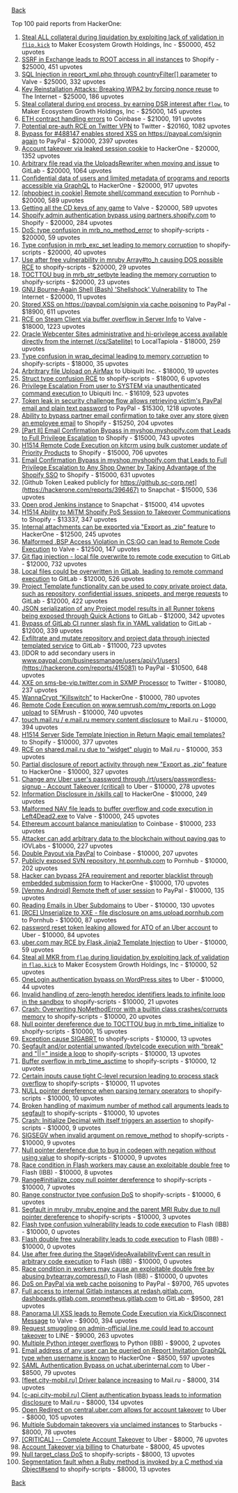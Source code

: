 [Back](../README.md)

Top 100 paid reports from HackerOne:

1. [Steal ALL collateral during liquidation by exploiting lack of validation in `flip.kick`](https://hackerone.com/reports/684092) to Maker Ecosystem Growth Holdings, Inc - $50000, 452 upvotes
2. [SSRF in Exchange leads to ROOT access in all instances](https://hackerone.com/reports/341876) to Shopify - $25000, 451 upvotes
3. [SQL Injection in report_xml.php through countryFilter[] parameter](https://hackerone.com/reports/383127) to Valve - $25000, 332 upvotes
4. [Key Reinstallation Attacks: Breaking WPA2 by forcing nonce reuse](https://hackerone.com/reports/286740) to The Internet - $25000, 186 upvotes
5. [Steal collateral during `end` process, by earning DSR interest after `flow`.](https://hackerone.com/reports/672664) to Maker Ecosystem Growth Holdings, Inc - $25000, 145 upvotes
6. [ETH contract handling errors](https://hackerone.com/reports/328526) to Coinbase - $21000, 191 upvotes
7. [Potential pre-auth RCE on Twitter VPN](https://hackerone.com/reports/591295) to Twitter - $20160, 1082 upvotes
8. [Bypass for #488147 enables stored XSS on https://paypal.com/signin again](https://hackerone.com/reports/510152) to PayPal - $20000, 2397 upvotes
9. [Account takeover via leaked session cookie](https://hackerone.com/reports/745324) to HackerOne - $20000, 1352 upvotes
10. [Arbitrary file read via the UploadsRewriter when moving and issue](https://hackerone.com/reports/827052) to GitLab - $20000, 1064 upvotes
11. [Confidential data of users and limited metadata of programs and reports accessible via GraphQL](https://hackerone.com/reports/489146) to HackerOne - $20000, 917 upvotes
12. [[phpobject in cookie] Remote shell/command execution](https://hackerone.com/reports/141956) to Pornhub - $20000, 589 upvotes
13. [Getting all the CD keys of any game](https://hackerone.com/reports/391217) to Valve - $20000, 589 upvotes
14. [Shopify admin authentication bypass using partners.shopify.com](https://hackerone.com/reports/270981) to Shopify - $20000, 284 upvotes
15. [DoS: type confusion in mrb_no_method_error](https://hackerone.com/reports/181871) to shopify-scripts - $20000, 59 upvotes
16. [Type confusion in mrb_exc_set leading to memory corruption](https://hackerone.com/reports/185041) to shopify-scripts - $20000, 40 upvotes
17. [Use after free vulnerability in mruby Array#to_h causing DOS possible RCE](https://hackerone.com/reports/181321) to shopify-scripts - $20000, 29 upvotes
18. [TOCTTOU bug in mrb_str_setbyte leading the memory corruption](https://hackerone.com/reports/181893) to shopify-scripts - $20000, 23 upvotes
19. [GNU Bourne-Again Shell (Bash) 'Shellshock' Vulnerability](https://hackerone.com/reports/29839) to The Internet - $20000, 11 upvotes
20. [Stored XSS on https://paypal.com/signin via cache poisoning](https://hackerone.com/reports/488147) to PayPal - $18900, 611 upvotes
21. [RCE on Steam Client via buffer overflow in Server Info](https://hackerone.com/reports/470520) to Valve - $18000, 1223 upvotes
22. [Oracle Webcenter Sites administrative and hi-privilege access available directly from the internet (/cs/Satellite)](https://hackerone.com/reports/170532) to LocalTapiola - $18000, 259 upvotes
23. [Type confusion in wrap_decimal leading to memory corruption](https://hackerone.com/reports/185051) to shopify-scripts - $18000, 35 upvotes
24. [Arbritrary file Upload on AirMax](https://hackerone.com/reports/73480) to Ubiquiti Inc. - $18000, 19 upvotes
25. [Struct type confusion RCE](https://hackerone.com/reports/181879) to shopify-scripts - $18000, 6 upvotes
26. [Privilege Escalation From user to SYSTEM via unauthenticated command execution ](https://hackerone.com/reports/544928) to Ubiquiti Inc. - $16109, 523 upvotes
27. [Token leak in security challenge flow allows retrieving victim's PayPal email and plain text password](https://hackerone.com/reports/739737) to PayPal - $15300, 1218 upvotes
28. [Ability to bypass partner email confirmation to take over any store given an employee email](https://hackerone.com/reports/300305) to Shopify - $15250, 204 upvotes
29. [[Part II] Email Confirmation Bypass in myshop.myshopify.com that Leads to Full Privilege Escalation](https://hackerone.com/reports/796808) to Shopify - $15000, 743 upvotes
30. [H1514 Remote Code Execution on kitcrm using bulk customer update of Priority Products](https://hackerone.com/reports/422944) to Shopify - $15000, 706 upvotes
31. [Email Confirmation Bypass in myshop.myshopify.com that Leads to Full Privilege Escalation to Any Shop Owner by Taking Advantage of the Shopify SSO](https://hackerone.com/reports/791775) to Shopify - $15000, 631 upvotes
32. [Github Token Leaked publicly for https://github.sc-corp.net](https://hackerone.com/reports/396467) to Snapchat - $15000, 536 upvotes
33. [Open prod Jenkins instance](https://hackerone.com/reports/231460) to Snapchat - $15000, 414 upvotes
34. [H1514 Ability to MiTM Shopify PoS Session to Takeover Communications](https://hackerone.com/reports/423467) to Shopify - $13337, 347 upvotes
35. [Internal attachments can be exported via "Export as .zip" feature](https://hackerone.com/reports/186230) to HackerOne - $12500, 245 upvotes
36. [Malformed .BSP Access Violation in CS:GO can lead to Remote Code Execution](https://hackerone.com/reports/351014) to Valve - $12500, 147 upvotes
37. [Git flag injection - local file overwrite to remote code execution](https://hackerone.com/reports/658013) to GitLab - $12000, 732 upvotes
38. [Local files could be overwritten in GitLab, leading to remote command execution](https://hackerone.com/reports/587854) to GitLab - $12000, 526 upvotes
39. [Project Template functionality can be used to copy private project data, such as repository, confidential issues, snippets, and merge requests](https://hackerone.com/reports/689314) to GitLab - $12000, 422 upvotes
40. [JSON serialization of any Project model results in all Runner tokens being exposed through Quick Actions](https://hackerone.com/reports/509924) to GitLab - $12000, 342 upvotes
41. [Bypass of GitLab CI runner slash fix in YAML validation](https://hackerone.com/reports/409395) to GitLab - $12000, 339 upvotes
42. [Exfiltrate and mutate repository and project data through injected templated service](https://hackerone.com/reports/446585) to GitLab - $11000, 723 upvotes
43. [IDOR to add secondary users in www.paypal.com/businessmanage/users/api/v1/users](https://hackerone.com/reports/415081) to PayPal - $10500, 648 upvotes
44. [XXE on sms-be-vip.twitter.com in SXMP Processor](https://hackerone.com/reports/248668) to Twitter - $10080, 237 upvotes
45. [WannaCrypt “Killswitch”](https://hackerone.com/reports/228648) to HackerOne - $10000, 780 upvotes
46. [Remote Code Execution on www.semrush.com/my_reports on Logo upload](https://hackerone.com/reports/403417) to SEMrush - $10000, 740 upvotes
47. [touch.mail.ru / e.mail.ru memory content disclosure](https://hackerone.com/reports/513236) to Mail.ru - $10000, 394 upvotes
48. [H1514 Server Side Template Injection in Return Magic email templates?](https://hackerone.com/reports/423541) to Shopify - $10000, 377 upvotes
49. [RCE on shared.mail.ru due to "widget" plugin](https://hackerone.com/reports/518637) to Mail.ru - $10000, 353 upvotes
50. [Partial disclosure of report activity through new "Export as .zip" feature](https://hackerone.com/reports/182358) to HackerOne - $10000, 327 upvotes
51. [Change any Uber user's password through /rt/users/passwordless-signup - Account Takeover (critical)](https://hackerone.com/reports/143717) to Uber - $10000, 278 upvotes
52. [Information Disclosure in /skills call](https://hackerone.com/reports/188719) to HackerOne - $10000, 249 upvotes
53. [Malformed NAV file leads to buffer overflow and code execution in Left4Dead2.exe](https://hackerone.com/reports/542180) to Valve - $10000, 245 upvotes
54. [Ethereum account balance manipulation](https://hackerone.com/reports/300748) to Coinbase - $10000, 233 upvotes
55. [Attacker can add arbitrary data to the blockchain without paying gas](https://hackerone.com/reports/396954) to IOVLabs - $10000, 227 upvotes
56. [Double Payout via PayPal](https://hackerone.com/reports/307239) to Coinbase - $10000, 207 upvotes
57. [Publicly exposed SVN repository, ht.pornhub.com](https://hackerone.com/reports/72243) to Pornhub - $10000, 202 upvotes
58. [Hacker can bypass 2FA requirement and reporter blacklist through embedded submission form](https://hackerone.com/reports/418767) to HackerOne - $10000, 170 upvotes
59. [[Venmo Android] Remote theft of user session](https://hackerone.com/reports/401940) to PayPal - $10000, 135 upvotes
60. [Reading Emails in Uber Subdomains](https://hackerone.com/reports/156536) to Uber - $10000, 130 upvotes
61. [[RCE] Unserialize to XXE - file disclosure on ams.upload.pornhub.com](https://hackerone.com/reports/142562) to Pornhub - $10000, 87 upvotes
62. [password reset token leaking allowed for ATO of an Uber account](https://hackerone.com/reports/173551) to Uber - $10000, 84 upvotes
63. [uber.com may RCE by Flask Jinja2 Template Injection](https://hackerone.com/reports/125980) to Uber - $10000, 59 upvotes
64. [Steal all MKR from `flap` during liquidation by exploiting lack of validation in `flap.kick`](https://hackerone.com/reports/684152) to Maker Ecosystem Growth Holdings, Inc - $10000, 52 upvotes
65. [OneLogin authentication bypass on WordPress sites](https://hackerone.com/reports/136169) to Uber - $10000, 44 upvotes
66. [Invalid handling of zero-length heredoc identifiers leads to infinite loop in the sandbox](https://hackerone.com/reports/187305) to shopify-scripts - $10000, 21 upvotes
67. [Crash: Overwriting NoMethodError with a builtin class crashes/corrupts memory](https://hackerone.com/reports/186723) to shopify-scripts - $10000, 20 upvotes
68. [Null pointer dereference due to TOCTTOU bug in mrb_time_initialize](https://hackerone.com/reports/182274) to shopify-scripts - $10000, 15 upvotes
69. [Exception cause SIGABRT](https://hackerone.com/reports/180977) to shopify-scripts - $10000, 13 upvotes
70. [Segfault and/or potential unwanted (byte)code execution with "break" and "||=" inside a loop](https://hackerone.com/reports/183356) to shopify-scripts - $10000, 13 upvotes
71. [Buffer overflow in mrb_time_asctime](https://hackerone.com/reports/188326) to shopify-scripts - $10000, 12 upvotes
72. [Certain inputs cause tight C-level recursion leading to process stack overflow](https://hackerone.com/reports/189633) to shopify-scripts - $10000, 11 upvotes
73. [NULL pointer dereference when parsing ternary operators](https://hackerone.com/reports/181677) to shopify-scripts - $10000, 10 upvotes
74. [Broken handling of maximum number of method call arguments leads to segfault](https://hackerone.com/reports/182484) to shopify-scripts - $10000, 10 upvotes
75. [Crash: Initialize Decimal with itself triggers an assertion](https://hackerone.com/reports/185775) to shopify-scripts - $10000, 9 upvotes
76. [SIGSEGV when invalid argument on remove_method](https://hackerone.com/reports/181874) to shopify-scripts - $10000, 9 upvotes
77. [Null pointer derefence due to bug in codegen with negation without using value](https://hackerone.com/reports/187536) to shopify-scripts - $10000, 9 upvotes
78. [Race condition in Flash workers may cause an exploitabl​e double free](https://hackerone.com/reports/37240) to Flash (IBB) - $10000, 8 upvotes
79. [Range#initialize_copy null pointer dereference](https://hackerone.com/reports/181685) to shopify-scripts - $10000, 7 upvotes
80. [Range constructor type confusion DoS](https://hackerone.com/reports/181910) to shopify-scripts - $10000, 6 upvotes
81. [Segfault in mruby, mruby_engine and the parent MRI Ruby due to null pointer dereference](https://hackerone.com/reports/181828) to shopify-scripts - $10000, 3 upvotes
82. [Flash type confusion vulnerability leads to code execution](https://hackerone.com/reports/2106) to Flash (IBB) - $10000, 0 upvotes
83. [Flash double free vulnerability leads to code execution](https://hackerone.com/reports/2170) to Flash (IBB) - $10000, 0 upvotes
84. [Use after free during the StageVideoAvailabilityEvent can result in arbitrary code execution](https://hackerone.com/reports/47232) to Flash (IBB) - $10000, 0 upvotes
85. [Race condition in workers may cause an exploitable double free by abusing bytearray.compress()  ](https://hackerone.com/reports/47227) to Flash (IBB) - $10000, 0 upvotes
86. [DoS on PayPal via web cache poisoning](https://hackerone.com/reports/622122) to PayPal - $9700, 765 upvotes
87. [Full access to internal Gitlab instances at redash.gitlab.com, dashboards.gitlab.com, prometheus.gitlab.com](https://hackerone.com/reports/498964) to GitLab - $9500, 281 upvotes
88. [Panorama UI XSS leads to Remote Code Execution via Kick/Disconnect Message](https://hackerone.com/reports/631956) to Valve - $9000, 394 upvotes
89. [Request smuggling on admin-official.line.me could lead to account takeover](https://hackerone.com/reports/740037) to LINE - $9000, 263 upvotes
90. [Multiple Python integer overflows](https://hackerone.com/reports/55017) to Python (IBB) - $9000, 2 upvotes
91. [Email address of any user can be queried on Report Invitation GraphQL type when username is known](https://hackerone.com/reports/792927) to HackerOne - $8500, 597 upvotes
92. [SAML Authentication Bypass on uchat.uberinternal.com](https://hackerone.com/reports/223014) to Uber - $8500, 79 upvotes
93. [[fleet.city-mobil.ru] Driver balance increasing](https://hackerone.com/reports/751347) to Mail.ru - $8000, 314 upvotes
94. [[c-api.city-mobil.ru] Client authentication bypass leads to information disclosure](https://hackerone.com/reports/772118) to Mail.ru - $8000, 134 upvotes
95. [Open Redirect on central.uber.com allows for account takeover](https://hackerone.com/reports/206591) to Uber - $8000, 105 upvotes
96. [Multiple Subdomain takeovers via unclaimed instances](https://hackerone.com/reports/276269) to Starbucks - $8000, 78 upvotes
97. [[CRITICAL] -- Complete Account Takeover](https://hackerone.com/reports/136885) to Uber - $8000, 76 upvotes
98. [Account Takeover via billing](https://hackerone.com/reports/394329) to Chaturbate - $8000, 45 upvotes
99. [Null target_class DoS](https://hackerone.com/reports/183405) to shopify-scripts - $8000, 13 upvotes
100. [Segmentation fault when a Ruby method is invoked by a C method via Object#send](https://hackerone.com/reports/183425) to shopify-scripts - $8000, 13 upvotes


[Back](../README.md)